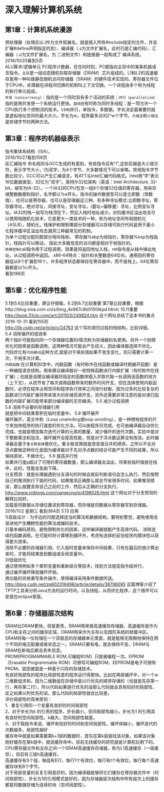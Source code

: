 深入理解计算机系统
==
第1章：计算机系统漫游
--
预处理器（处理后以.i作为文件拓展名，就是插入所有#include指定的文件，并且扩展#define声明指定的宏）、编译器（.s为文件扩展名，此时已是汇编代码）、汇编器（.o为文件扩展名，为 二进制文件）和链接器一起构成了 编译系统。<br>
2016/10/25看到5页<br>
ALU算术/逻辑单元 PC程序计数器，在任何时刻，PC都指向主存中的某条机器语言指令。`主存`是一组动态随机存取存储器（DRAM）芯片组成的。L1和L2的高速缓存是用一种叫做静态随机访问存储器（SRAM）的硬件技术实现的。寄存器文件位于CPU中。处理器在进程间切换的机制叫上下文切换。一个进程由多个称为线程的执行单元组成。<br>
`并发（concurrency）`：指的是一个同时具有多个活动的系统；`并行（parallelism）`指的是用并发使一个系统运行更快。`超线程`有时称为同时多线程：是一项允许一个CPU执行多个控制流的技术。`SIMD`并行，单指令，多数据。字长决定最重要的就是虚拟地址空间的最大大小。字长为w，程序最多访问2^w个字节。`大端法`和`小端法`是存储字节的两种方法。

第3章：程序的机器级表示
--
指令集体系结构（ISA）。<br>
2016/10/27看到108页 <br>
反汇编指令 命名规则与GCC生成的有差别，有些指令后有"l",这些后缀是大小提示符，表示字节大小，l为双字，为4个字节，大多数情况下可以省略。常用指令字节数比较少。GCC可以产生汇编语言。有ATT与Intel汇编代码格式。Intel用“字”表示16位数据类型，32位为"双字”。英特尔32位架构（英语：Intel Architecture, 32-bit，缩写为IA-32）。一个IA32的CPU包含一组8个存储32位值的寄存器，用来存储整数数据和指针，名字都以%e开头。指令的操作数类型可以是立即数（常数值），也可以是寄存器，也可以是存储器这三种。有多种寻址模式:立即数寻址，寄存器寻址，绝对寻址，间接寻址，变址寻址，(基址+偏移量）寻址，比例变址寻址。IA32的栈一般写为栈顶在下，然后入栈时地址减少。对抗缓冲区溢出攻击可以使用栈随机化技术，它是更大一类技术的一种，称为地址空间布局随机化（ASLR）。随机化，栈保护和限制哪部分存储器可以存储可执行代码是用于最小化程序缓冲区溢出攻击漏洞三种最常见的机制。<br>
为单个过程分配的那部分栈叫栈帧。 寄存器%ebp为帧指针，寄存器%esp为栈指针。栈指针可以移动， 因此大多数信息的访问都是相对于帧指针的。<br>
`转移控制`call指令用于过程调用，效果是将返回地址入栈，ret指令是从栈中弹出地址，从过程调用中返回。
x86-64特点：指针和长整数是64位长。通用目的寄存器组从8个扩展到16个。许多程序状态都保存在寄存器中，而不是栈上。64位寄存器都是以%r开头。<br>
看到188页<br>

第5章：优化程序性能
--
5.1到5.6比较重要，建议仔细看。6.2到6.7比较重要 第7章比较重要，根据http://blog.sina.com.cn/s/blog_4e967c8b0100tkpd.htmlc 10.11重要
http://book.51cto.com/art/201103/249824.htm 这个网址总结了这本书的重点<br>
2016-10-31 看到155页<br>
http://lib.csdn.net/article/c/24763 这个写的递归过程的栈结构，比较详细。<br>
5.4 消除循环的低效率<br>
两个指针可能指向同一个存储器位置的i情况称为存储器别名使用。另外一个妨碍优化的因素是函数调用，这两种情况可能会产生歧义，因此编译器选择不优化。<br>
代码优化有`代码移动`这种方式,就是对于某些值如果不发生变化，则只需要计算一次，不用多次计算。<br>
`内联函数`:在计算机科学中，内联函数（有时称作在线函数或编译时期展开函数）是一种编程语言结构，用来建议编译器对一些特殊函数进行内联扩展（有时称作在线扩展）；也就是说建议编译器将指定的函数体插入并取代每一处调用该函数的地方（上下文），从而节省了每次调用函数带来的额外时间开支。但在选择使用内联函数时，必须在程序占用空间和程序执行效率之间进行权衡，因为过多的比较复杂的函数进行内联扩展将带来很大的存储资源开支。另外还需要非常注意的是对递归函数的内联扩展可能带来部分编译器的无穷编译。
5.5 减少过程调用<br> 
5.6 消除不必要的存储器引用<br>
就是把中间结果累积在临时变量中。
5.8 循环展开<br>
循环展开，英文中称（Loop unwinding或loop unrolling），是一种牺牲程序的尺寸来加快程序的执行速度的优化方法。可以由程序员完成，也可由编译器自动优化完成。也就是增加每次迭代计算的元素的数量，减少循环的迭代次数。实验中是对于整数乘法和加法，循环展开会提高性能，但是对于浮点数运算没有改进。此时编译器会基于`重关联变换`做优化，重关联变换就是改变值合并的顺序。之所以不会对浮点数做这种优化是因为编译器对于先对浮点数的结合可能产生不同的结果，所以保持原状，不做优化。
5.9 提高并行性<br>
如果并行度p超过了可用的寄存器数量，那么编译器会溢出，将某些临时值放在栈中，此时，性能会急剧下降。<br>
 分支预测：就是处理器遇到分支语句的时候会提前判断语句会怎么执行，然后按照自己的推测执行下面的代码，如果推测正确那么就会节省很多时间，如果推测错误，那么就要丢弃自己之前的工作，然后从正确的分支执行。http://www.cnblogs.com/yangecnu/p/4196026.html 这个网址对于分支预测的解释比较好。<br>
 加载是将数据从存储位置读到寄存器，而存储是将数据从寄存器写到存储器。<br>
 2016/11/2 星期三 看到364页
 5.13 应用<br>
1)高级设计：为手边的问题选择适当的算法和数据结构，要特别警觉，避免使用会渐进地产生糟糕性能的算法或编码技术。<br>
2)基本编码原则。避免限制优化的因素，这样编译器就能产生高效代码。 
消除连续的函数调用。在可能时将计算移到循环外，考虑有选择的妥协程序的模块性以获得更大效率。<br>
消除不必要的存储器引用。引入临时变量来保存中间结果，只有在最后的值计算出来时，才能将结果放到数组或全局变量中。<br>
3)低级优化<br>
通过使用例如多个累积变量和重新结合等技术，找到方法提高指令级并行。<br>
通过展开循环降低循环开销。<br>
用功能的风格重写条件操作，使得编译采用条件数据传送。<br>
http://blog.csdn.net/zq602316498/article/details/38796095 这篇博客介绍了TPTP工具来分析Java方法的运行时间，以及线程，从而优化程序，这个插件可以安装在eclipse里面。

第6章：存储器层次结构
--
SRAM比DRAM更快，但是更贵，SRAM用来做高速缓存存储器，高速缓存是作为CPU和主存之间的缓存区域，DRAM用来作为主存以及图形系统的帧缓冲区。SRAM将每一位存储在一个双稳态的存储器单元里面，就是能够无限期地保持在两个不同的电压配置或者状态之一。SRAM只要有电，就会保持不变，DRAM与SRAM在断电后都会丢失信息。<br>
PROM(PROGRAMMABLE ROM,可编程ROM）只能被编程一次。EPROM（Erasable Programmable ROM）可擦写可编程ROM，EEPROM是电子可擦除PROM。固态硬盘是一种基于闪存的存储技术。<br>
有良好局部性的程序比局部性差的程序运行得更快。比如在两层循环中，对一个w二维数组求和，因为二维数组在存储中是以行优先的顺序存储的（也就是先存第一行，再存第二行），所以代码如果是行优先的话那么代码就会具有较好的局部性，反之如果以列优先的话，那么代码的局部性就会比较差。<br>
 评价局部性的简单原则：<br>
1、重复引用同一个变量有良好的时间局部性<br>
2、对于步长为k 的引用的程序，步长越小，空间局部性越小。步长为1 的引用具有良好的空间局部性。k越大，空间局部性越差。<br>
3、对于取指令来说、循环有较好的时间和空间局部性。循环体越小，循环迭代的次数越多，局部性越好<br>
缓存命中就是如果需要第k+1层的数据时，首先在第k层查找该对象，如果该对象刚好缓存在第k层中，就说缓存命中。目前无线缓存的研究就是计算机玩剩下的。<br>
CPU寄存器文件和主存之间一个SRAM高速缓存存储器，称为L1高速缓存（一级缓存），目前有三级h高速缓存。<br>
高速缓存有S个组，每组有E行，每行1个有效位，每行有t个有效位，每行每个高速缓存块有B个字节。<br>
对于局部变量的反复引用是好的，因为编译器能够将它们缓存在寄存器文件中（时间局部性），步长为1的引用模式是好的，因为存储器层次结构中所有层次上的缓存都是将数据存储为连续的块（空间局部性）。
